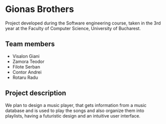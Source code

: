 # Gionas Brothers

Project developed during the Software engineering course, taken in the 3rd year at the Faculty of Computer Science, University of Bucharest.

## Team members

- Visalon Giani
- Zamora Teodor
- Filote Serban
- Contor Andrei
- Rotaru Radu

## Project description

We plan to design a music player, that gets information from a music database and is used to play the songs and also organize them into playlists, having a futuristic design and an intuitive user interface. 

